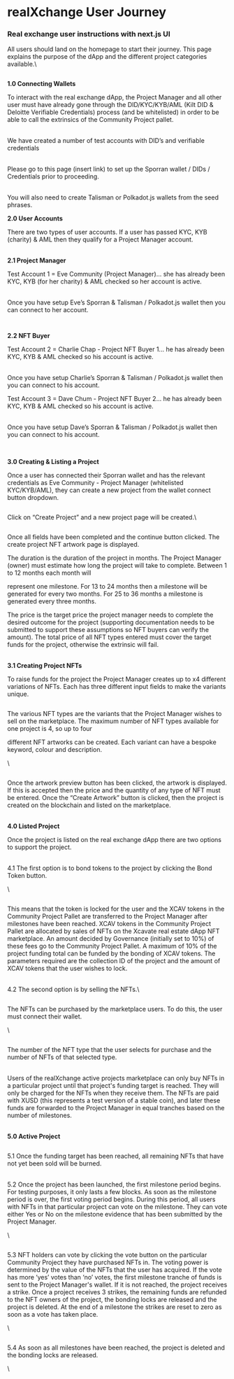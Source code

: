 # realXchange User Journey

### Real exchange user instructions with next.js UI

All users should land on the homepage to start their journey. This page explains the purpose of the dApp and the different project categories available.\


<figure><img src="https://lh7-us.googleusercontent.com/9_-p8ctGuDVDENVSVnapViNxqe2Bl8202lde6eOy66KvX6uDl0_WF1VHCe1OMVae8PIXNh6Km9s-dv8N8yW_omIt59yGTaZ2rBkBLFLDSxCx8kdzIk8oATeyZds2C9-c33ccZocSOxKeZKEArT-baQ" alt=""><figcaption></figcaption></figure>

**1.0 Connecting Wallets**

To interact with the real exchange dApp, the Project Manager and all other user must have already gone through the DID/KYC/KYB/AML (Kilt DID & Deloitte Verifiable Credentials) process (and be whitelisted) in order to be able to call the extrinsics of the Community Project pallet.

\
We have created a number of test accounts with DID’s and verifiable credentials

\
Please go to this page (insert link) to set up the Sporran wallet / DIDs / Credentials prior to proceeding.

\
You will also need to create Talisman or Polkadot.js wallets from the seed phrases.



**2.0 User Accounts**

There are two types of user accounts. If a user has passed KYC, KYB (charity) & AML then they qualify for a Project Manager account.

\
**2.1 Project Manager**

Test Account 1 = Eve Community (Project Manager)... she has already been KYC, KYB (for her charity) & AML checked so her account is active.

\
Once you have setup Eve’s Sporran & Talisman / Polkadot.js wallet then you can connect to her account.

<figure><img src="https://lh7-us.googleusercontent.com/je1zHnPoeElXnUjyAbWkm4zW8ivolwawGRqW1uQMoxXoUOH2M2gDzWI8YOFSOvdtuLm889_x1BTkJLAvs3ky4GL2W0VvQsy0PQG3YMDGO5d2Qj4OKKM2TloKSECt93KD0VHp-7srji1XFQV6lp9CjA" alt=""><figcaption></figcaption></figure>

<figure><img src="https://lh7-us.googleusercontent.com/g4guN5XayVYemuHEytaHgdwaLHS47E0sl67For-Dklh1pHRQimi9vSLGnNY5Jmfo4z2psAC_NSeg1SNEFf_gRxevNa1cL0o-6usI90mfgBqMMrZLkAXt2K9xi4NNv-CuX3hVNmBdTxUlCEZO1PnXKA" alt=""><figcaption></figcaption></figure>

**2.2 NFT Buyer**

Test Account 2 = Charlie Chap - Project NFT Buyer 1... he has already been KYC, KYB & AML checked so his account is active.

\
Once you have setup Charlie’s Sporran & Talisman / Polkadot.js wallet then you can connect to his account.

Test Account 3 = Dave Chum - Project NFT Buyer 2... he has already been KYC, KYB & AML checked so his account is active.

\
Once you have setup Dave’s Sporran & Talisman / Polkadot.js wallet then you can connect to his account.

<figure><img src="https://lh7-us.googleusercontent.com/g4guN5XayVYemuHEytaHgdwaLHS47E0sl67For-Dklh1pHRQimi9vSLGnNY5Jmfo4z2psAC_NSeg1SNEFf_gRxevNa1cL0o-6usI90mfgBqMMrZLkAXt2K9xi4NNv-CuX3hVNmBdTxUlCEZO1PnXKA" alt=""><figcaption></figcaption></figure>



\
**3.0 Creating & Listing a Project**

Once a user has connected their Sporran wallet and has the relevant credentials as Eve Community - Project Manager (whitelisted KYC/KYB/AML), they can create a new project from the wallet connect button dropdown.



<figure><img src="https://lh7-us.googleusercontent.com/lTrMx_6tZGsny3lyKmEZ2nAx4BR6s8fO5XlgNdlHyLyeEAblh21QR_H679z4vU9Zj4zQlrq_0fQ6OyfzjP29ByqQd_wILbEycLH9B7qR6y6yzz3DuS2F-XW9mkaZmL9nCIU7iAuen0Stmu-s9JsauQ" alt=""><figcaption></figcaption></figure>

Click on “Create Project” and a new project page will be created.\


<figure><img src="https://lh7-us.googleusercontent.com/_D2oCVpRjLSVKzb2n_PZpSHX9QB8rxj_sIJf1M7PtZzWxKGhJUeuRnDQ_4CTNOazBA-ht3LU15dZzJ_xMNz7AunwL8pFMwuPwRALdRQD0movFJbQHW7g8hC_WR13PbjA_TGmC8SW9_oAClrdQjGVPg" alt=""><figcaption></figcaption></figure>

Once all fields have been completed and the continue button clicked. The create project NFT artwork page is displayed.

The duration is the duration of the project in months. The Project Manager (owner) must estimate how long the project will take to complete. Between 1 to 12 months each month will

represent one milestone. For 13 to 24 months then a milestone will be generated for every two months. For 25 to 36 months a milestone is generated every three months.

The price is the target price the project manager needs to complete the desired outcome for the project (supporting documentation needs to be submitted to support these assumptions so NFT buyers can verify the amount). The total price of all NFT types entered must cover the target funds for the project, otherwise the extrinsic will fail.

\
**3.1 Creating Project NFTs**

To raise funds for the project the Project Manager creates up to x4 different variations of NFTs. Each has three different input fields to make the variants unique.



<figure><img src="https://lh7-us.googleusercontent.com/Dz_H7-oV5pMGumpqyOIXGD3O4R2W7G7bHBsF6lVtWIS5zPquPhowBLCuYlUTRMyz9jFmceixS3IFB3EoZR7zULvqFZ0wk3jIMhaooKsOuvzsdxpFZcwLz75jbkWrUsLYSmSJgOSZBTs4TDZttY0etg" alt=""><figcaption></figcaption></figure>

The various NFT types are the variants that the Project Manager wishes to sell on the marketplace. The maximum number of NFT types available for one project is 4, so up to four

different NFT artworks can be created. Each variant can have a bespoke keyword, colour and description.

\


<figure><img src="https://lh7-us.googleusercontent.com/HUQ8io8v-tiBzuRQWU2hZAT3uk7dMWyi_E2tIMmUmPZU8SkrUDCa1AoD-G1WxAFwHD3GLxmm7FZpN7TEGFKWtQg30Y19n_qeZvRTkLH-nHExlRWs9I3lhK1QXJIxVKMiZSW6uU9qnivm9rDO9y6tFA" alt=""><figcaption></figcaption></figure>



Once the artwork preview button has been clicked, the artwork is displayed. If this is accepted then the price and the quantity of any type of NFT must be entered. Once the “Create Artwork” button is clicked, then the project is created on the blockchain and listed on the marketplace.&#x20;

\
**4.0 Listed Project**

Once the project is listed on the real exchange dApp there are two options to support the project.

\
4.1 The first option is to bond tokens to the project by clicking the Bond Token button.

\


<figure><img src="https://lh7-us.googleusercontent.com/Dy3KJfZD372oksNFF31H-_vZ17280yIvGEjzVrZQT7JKVcnikYiU0ZOrfwbBdGcZpiVtWAlOOWwW-bKQzGBcsDxTeJB4J_nToTCcSRHuat5vpEnzZ9hQ27TNbgF1ZuZhwpBGrqeuYaJ31gE1gHYCRw" alt=""><figcaption></figcaption></figure>

This means that the token is locked for the user and the XCAV tokens in the Community Project Pallet are transferred to the Project Manager after milestones have been reached. XCAV tokens in the Community Project Pallet are allocated by sales of NFTs on the Xcavate real estate dApp NFT marketplace. An amount decided by Governance (initially set to 10%) of these fees go to the Community Project Pallet. A maximum of 10% of the project funding total can be funded by the bonding of XCAV tokens. The parameters required are the collection ID of the project and the amount of XCAV tokens that the user wishes to lock.

\
4.2 The second option is by selling the NFTs.\


<figure><img src="https://lh7-us.googleusercontent.com/iMK37cM1Pa2RgF09b-_7Fb-DheVW9a1Bu1gyG4EJItzGGUKnHkwbse-QrMU8TKFxm5jk8ueUDWv82gqFNLuv8xryJJFYTVh3oCsG56ozri8QFBPn9HU0HbU3Je8MEwKDWMF0ej0NkX1sClLXfu-wPA" alt=""><figcaption></figcaption></figure>

The NFTs can be purchased by the marketplace users. To do this, the user must connect their wallet.

\


<figure><img src="https://lh7-us.googleusercontent.com/Qop06ViugOGms4mKD7AWZZmeNVbtqJuSc0A_dDlTULfY8ypnSLJrfOjQR71ubXWfyaRH5BpkOCPg8izw968NsO9Tk0hqWiaWJoChH56iccue3Cb6D-44RW95YB4kyOf6Zfx0bUC8sWadv8SeRfoFdg" alt=""><figcaption></figcaption></figure>

The number of the NFT type that the user selects for purchase and the number of NFTs of that selected type.

\
Users of the realXchange active projects marketplace can only buy NFTs in a particular project until that project's funding target is reached. They will only be charged for the NFTs when they receive them. The NFTs are paid with XUSD (this represents a test version of a stable coin), and later these funds are forwarded to the Project Manager in equal tranches based on the number of milestones.

\
**5.0 Active Project**

<figure><img src="https://lh7-us.googleusercontent.com/kX29x2Ln0smNDjxkF-02bEUf7SSgGF6UTBWzaJE0tP0IQvBOKA3MeclNv4QyB4-FjZoGlp6evCsPVJIljEeuB3OoD2qPN7BQ_PYqa2-GPdciemnGHxbnn5PdXfhAyBSteXosdsyvlpOUCaeigeqwkA" alt=""><figcaption></figcaption></figure>

5.1 Once the funding target has been reached, all remaining NFTs that have not yet been sold will be burned.

\
5.2 Once the project has been launched, the first milestone period begins. For testing purposes, it only lasts a few blocks. As soon as the milestone period is over, the first voting period begins. During this period, all users with NFTs in that particular project can vote on the milestone. They can vote either Yes or No on the milestone evidence that has been submitted by the Project Manager.

\


<figure><img src="https://lh7-us.googleusercontent.com/Q3RFDwbU0VHMSDl4p3h6ngyk9TZrFXuhqPjRVxi5SjNMpfA32JP6-ysgCODUKRPXCI0npm4R0EDyThoY-YMsZKLviGgWAEAOZ4UonTNcok5yRZgJd9SdMovuaHYE6PV7GNvOqgj94FclzQJ4i5PcWw" alt=""><figcaption></figcaption></figure>

5.3 NFT holders can vote by clicking the vote button on the particular Community Project they have purchased NFTs in. The voting power is determined by the value of the NFTs that the user has acquired. If the vote has more ‘yes’ votes than ‘no’ votes, the first milestone tranche of funds is sent to the Project Manager's wallet. If it is not reached, the project receives a strike. Once a project receives 3 strikes, the remaining funds are refunded to the NFT owners of the project, the bonding locks are released and the project is deleted. At the end of a milestone the strikes are reset to zero as soon as a vote has taken place.

\


<figure><img src="https://lh7-us.googleusercontent.com/31VqNP4ScDDy82nr0_IEeCSs08lGgfcTfTDMGB2cz6d_VNFyiDxThATZA0kS18-pEg5xO5UPeTKQpM00b-5VetMKypF9JC06Bv3xmKhKOnLbtHvOShirgpLdhCGQkk9DCt_HKtbyG7X_ATc1BuTPkw" alt=""><figcaption></figcaption></figure>

5.4 As soon as all milestones have been reached, the project is deleted and the bonding locks are released.

\
